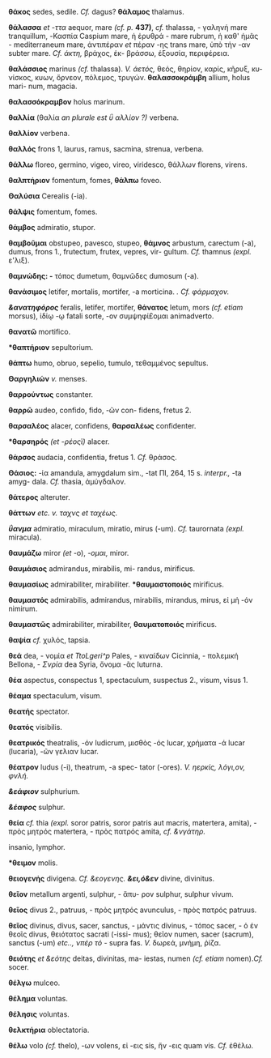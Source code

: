 **θάκος** sedes, sedile. *Cf.* dagus? **θάλαμος** thalamus.

**θάλασσα** *et -ττα* aequor, mare *(cf. p.* **437)**, *cf.* thalassa, -
γαληνή mare tranquillum, -Κασπία Caspium mare, ἡ ἐρυθρά - mare rubrum, ἡ
καθ' ἡμᾶς - mediterraneum mare, ἀντιπέραν *et* πέραν -ης trans mare, ὑπὸ
τἡν -αν subter mare. *Cf. άκτη,* βράχος, έκ- βράσσω, έξουσία,
περιφέρεια.

**θαλάσσιος** marinus *(cf.* thalassa). *V. άετός,* θεός, θηρίον, καρίς,
κῆρυξ, κυ- νίσκος, κυων, ὄρνεον, πόλεμος, τρυγών. **θαλασσοκράμβη**
allium, holus mari- num, magacia.

**θαλασσόκραμβον** holus marinum.

**θαλλία** (θαλία *an plurale est ΰ αλλίον ?)* verbena.

**θαλλίον** verbena.

**θαλλός** frons 1, laurus, ramus, sacmina, strenua, verbena.

**θάλλω** floreo, germino, vigeo, vireo, viridesco, θάλλων florens,
virens.

**θαλπτἡριον** fomentum, fomes, **θάλπω** foveo.

**Θαλύσια** Cerealis (-ia).

**θάλψις** fomentum, fomes.

**θάμβος** admiratio, stupor.

**θαμβοῦμαι** obstupeo, pavesco, stupeo, **θάμνος** arbustum, carectum
(-a), dumus, frons 1., frutectum, frutex, vepres, vir- gultum. *Cf.*
thamnus *(expl.* ε\'λιξ).

**θαμνώδης: -** τόπος dumetum, θαμνῶδες dumosum (-a).

**θανάσιμος** letifer, mortalis, mortifer, -a morticina. *. Cf.
φάρμαχον.*

***&ανατηφόρος*** feralis, letifer, mortifer, **θάνατος** letum, mors
*(cf. etiam* morsus), ἰδίῳ -ῳ fatali sorte, -ov συμψηφί£ομαι
animadverto.

**θανατῶ** mortifico.

**\*θαπτήριον** sepultorium.

**θάπτω** humo, obruo, sepelio, tumulo, τεθαμμένος sepultus.

**Θαργηλιών** *v.* menses.

**θαρρούντως** constanter.

**θαρρῶ** audeo, confido, fido, -ῶν con- fidens, fretus 2.

**θαρσαλέος** alacer, confidens, **θαρσαλέως** confidenter.

**\*θαρσηρός** *(et -ρέοςϊ)* alacer.

**θάρσος** audacia, confidentia, fretus 1. *Cf.* θράσος.

**Θάσιος:** -ία amandula, amygdalum sim., -tat ΠΙ, 264, 15 s.
*interpr.,* -ta amyg- dala. *Cf.* thasia, ἀμύγδαλον.

**θάτερος** alteruter.

**θάττων** *etc. v. ταχνς et ταχέως.*

***ΰανμα*** admiratio, miraculum, miratio, mirus (-um). *Cf.* taurornata
*(expl.* miracula).

**θαυμάζω** miror *(et* -o), *-ομαι,* miror.

**θαυμάσιος** admirandus, mirabilis, mi- randus, mirificus.

**θαυμασίως** admirabiliter, mirabiliter. **\*θαυμαστοποιός** mirificus.

**θαυμαστός** admirabilis, admirandus, mirabilis, mirandus, mirus, εἰ μἡ
-όν nimirum.

**θαυμαστῶς** admirabiliter, mirabiliter, **θαυματοποιός** mirificus.

**θαψία** *cf.* χυλός, tapsia.

**θεά** dea, - νομἰα *et TtoLgeri\^p* Pales, - κιναίδων Cicinnia, -
πολεμική Bellona, *- Σνρία* dea Syria, ὄνομα -ᾶς Iuturna.

**θέα** aspectus, conspectus 1, spectaculum, suspectus 2., visum, visus
1.

**θέαμα** spectaculum, visum.

**θεατής** spectator.

**θεατός** visibilis.

**θεατρικός** theatralis, -όν ludicrum, μισθὸς -ός lucar, χρήματα -ά
lucar (lucaria), -ῶν γελιαν lucar.

**θέατρον** ludus (-i), theatrum, -a spec- tator (-ores). *V. ηερκίς,
λόγι,ον, φνλή.*

***&εάφιον*** sulphurium.

***&έαφος*** sulphur.

**θεία** *cf.* thia *(expl.* soror patris, soror patris aut macris,
matertera, amita), - πρὸς μητρός matertera, - πρὸς πατρός amita, *cf.
&νγάτηρ.*

insanio, lymphor.

**\*θειμον** molis.

**θειογενἡς** divigena. *Cf. &εογενης. **&ει,ό&εν*** divine, divinitus.

**θεῖον** metallum argenti, sulphur, - ἄπυ- ρον sulphur, sulphur vivum.

**θεῖος** divus 2., patruus, - πρὸς μητρός avunculus, - πρὸς πατρός
patruus.

**θεῖος** divinus, divus, sacer, sanctus, - μάντις divinus, - τόπος
sacer, - ὁ έν θεοῖς divus, θειότατος sacrati (-issi- mus); θεῖον numen,
sacer (sacrum), sanctus (-um) *etc.., νπέρ τό* - supra fas. *V.* δωρεά,
μνήμη, ῥίζα.

**θειότης** *et &εότης* deitas, divinitas, ma- iestas, numen *(cf. etiam*
nomen).*Cf.* socer.

**θέλγω** mulceo.

**θέλημα** voluntas.

**θέλησις** voluntas.

**θελκτήρια** oblectatoria.

**θέλω** volo *(cf.* thelo), -ων volens, εἰ -εις sis, ἥν -εις quam vis.
*Cf.* ἐθέλω.
